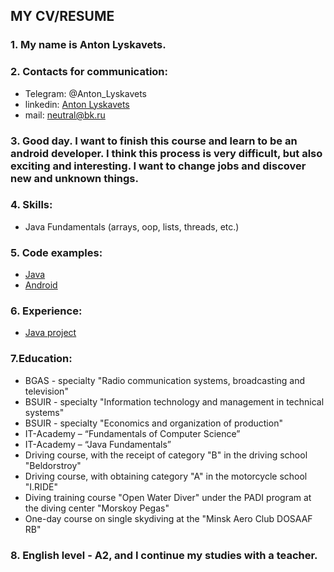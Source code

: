 ## MY CV/RESUME

### 1. My name is Anton Lyskavets.

### 2. Contacts for communication:
- Telegram: @Anton_Lyskavets
- linkedin: [Anton Lyskavets](https://www.linkedin.com/in/anton-lyskavets-2804761bb/)
- mail: neutral@bk.ru

### 3. Good day. I want to finish this course and learn to be an android developer. I think this process is very difficult, but also exciting and interesting. I want to change jobs and discover new and unknown things.

### 4. Skills:
- Java Fundamentals (arrays, oop, lists, threads, etc.)

### 5. Code examples:

- [Java](https://github.com/Anton-Lyskavets/HomeWork_18_1)
- [Android](https://github.com/Anton-Lyskavets/Android_HW_1/tree/main/Desktop/Android_HW_1)

### 6. Experience:

- [Java project](https://github.com/Anton-Lyskavets/Quiz)

### 7.Education:

- BGAS - specialty "Radio communication systems, broadcasting and television"
- BSUIR - specialty "Information technology and management in technical systems"
- BSUIR - specialty "Economics and organization of production"
- IT-Academy – “Fundamentals of Computer Science”
- IT-Academy – “Java Fundamentals”
- Driving course, with the receipt of category "B" in the driving school "Beldorstroy"
- Driving course, with obtaining category "A" in the motorcycle school "I.RIDE"
- Diving training course "Open Water Diver" under the PADI program at the diving center "Morskoy Pegas"
- One-day course on single skydiving at the "Minsk Aero Club DOSAAF RB"

### 8. English level - A2, and I continue my studies with a teacher.
